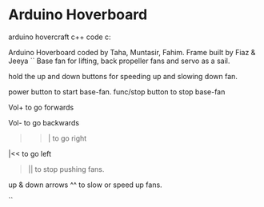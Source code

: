 # Arduino Hoverboard
arduino hovercraft c++ code c:

 Arduino Hoverboard coded by Taha, Muntasir, Fahim. Frame built by Fiaz & Jeeya
``
Base fan for lifting, back propeller fans and servo as a sail. 

hold the up and down buttons for speeding up and slowing down fan.

power button to start base-fan. func/stop button to stop base-fan

Vol+ to go forwards

Vol- to go backwards

>>| to go right

|<< to go left

>|| to stop pushing fans.

up & down arrows ^^ to slow or speed up fans.

``
